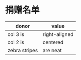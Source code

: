 # 捐赠名单

| donor | value |
| -- | --|
| col 3 is      | right-aligned |
| col 2 is      | centered      |
| zebra stripes | are neat      |